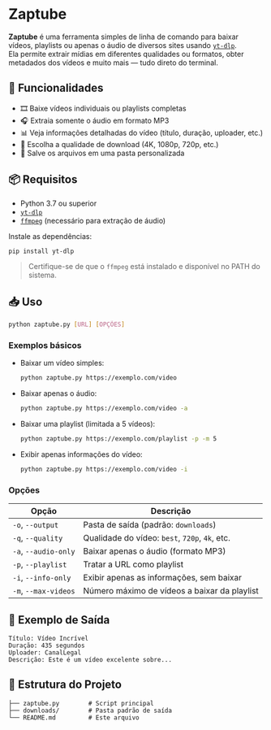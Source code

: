 # Zaptube

**Zaptube** é uma ferramenta simples de linha de comando para baixar vídeos, playlists ou apenas o áudio de diversos sites usando [`yt-dlp`](https://github.com/yt-dlp/yt-dlp).  
Ela permite extrair mídias em diferentes qualidades ou formatos, obter metadados dos vídeos e muito mais — tudo direto do terminal.

## 🚀 Funcionalidades

- 🎞️ Baixe vídeos individuais ou playlists completas
- 🎧 Extraia somente o áudio em formato MP3
- 📊 Veja informações detalhadas do vídeo (título, duração, uploader, etc.)
- 🔽 Escolha a qualidade de download (4K, 1080p, 720p, etc.)
- 📁 Salve os arquivos em uma pasta personalizada

## 📦 Requisitos

- Python 3.7 ou superior
- [`yt-dlp`](https://github.com/yt-dlp/yt-dlp)
- [`ffmpeg`](https://ffmpeg.org/) (necessário para extração de áudio)

Instale as dependências:
```bash
pip install yt-dlp
```

> Certifique-se de que o `ffmpeg` está instalado e disponível no PATH do sistema.

## 📥 Uso

```bash
python zaptube.py [URL] [OPÇÕES]
```

### Exemplos básicos

- Baixar um vídeo simples:
  ```bash
  python zaptube.py https://exemplo.com/video
  ```

- Baixar apenas o áudio:
  ```bash
  python zaptube.py https://exemplo.com/video -a
  ```

- Baixar uma playlist (limitada a 5 vídeos):
  ```bash
  python zaptube.py https://exemplo.com/playlist -p -m 5
  ```

- Exibir apenas informações do vídeo:
  ```bash
  python zaptube.py https://exemplo.com/video -i
  ```

### Opções

| Opção                | Descrição                                        |
|----------------------|--------------------------------------------------|
| `-o`, `--output`     | Pasta de saída (padrão: `downloads`)             |
| `-q`, `--quality`    | Qualidade do vídeo: `best`, `720p`, `4k`, etc.   |
| `-a`, `--audio-only` | Baixar apenas o áudio (formato MP3)              |
| `-p`, `--playlist`   | Tratar a URL como playlist                       |
| `-i`, `--info-only`  | Exibir apenas as informações, sem baixar         |
| `-m`, `--max-videos` | Número máximo de vídeos a baixar da playlist     |

## 📄 Exemplo de Saída

```
Título: Vídeo Incrível
Duração: 435 segundos
Uploader: CanalLegal
Descrição: Este é um vídeo excelente sobre...
```

## 📁 Estrutura do Projeto

``` zaptube/
├── zaptube.py        # Script principal
├── downloads/        # Pasta padrão de saída
└── README.md         # Este arquivo
```

